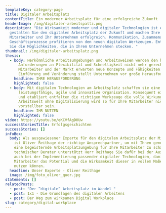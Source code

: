 ```yaml
---
templateKey: category-page
title: Digitaler Arbeitsplatz
contentTitle: Ein moderner Arbeitsplatz für eine erfolgreiche Zukunft
headerImage: /img/digitaler-arbeitspaltz.png
description: "Die Wirksamkeit moderner und digitaler Technologien ist enorm. So
  gestalten Sie den digitalen Arbeitsplatz der Zukunft und machen Ihre
  Mitarbeiter und Ihr Unternehmen erfolgreich. Kommunikation, Zusammenarbeit und
  Geschäftsprozesse profitieren von den neuen digitalen Werkzeugen. Entdecken
  Sie die Möglichkeiten, die in Ihrem Unternehmen stecken. "
thumbnail: /img/digitaler-arbeitsplatz.png
thesis:
  - body: Herkömmliche Arbeitsumgebungen und Arbeitsweisen werden den heutigen
      Anforderungen an Flexibilität und Schnelligkeit nicht mehr gerecht.
      Mitarbeiter und der Markt erwarten neue Konzepte und Fähigkeiten. Die
      Einführung und Veränderung stellt Unternehmen vor große Herausforderungen.
    headline: IHRE HERAUSFORDERUNG
    highlighted: false
  - body: Mit digitalen Technologien am Arbeitsplatz schaffen sie eine
      leistungsfähige, agile und innovative Organisation. Konsequent eingeführt
      und etabliert entfalten die richtigen Werkzeuge die volle Wirkung. Eine
      Arbeitswelt ohne Digitalisierung wird so für Ihre Mitarbeiter nicht mehr
      vorstellbar sein.
    headline: IHR NUTZEN
    highlighted: false
video: https://youtu.be/eKCVfAgD0Uw
successStoriesTitle: Erfolgsgeschichten
successStories: []
infoBox:
  body: Als ausgewiesener Experte für den digitalen Arbeitsplatz der Mitarbeiter
    ist Oliver Reithage der richtige Ansprechpartner, um mit Ihnen gemeinsam
    eine begeisternde Arbeitsplatzumgebung für Ihre Mitarbeiter zu schaffen. Als
    technischer Berater unterstützt Herr Reithage Sie dafür bei der Auswahl als
    auch bei der Implementierung passender digitaler Technologien, damit Ihre
    Mitarbeiter das Potential und die Wirksamkeit dieser in vollem Maße für sich
    nutzen können.
  headline: Unser Experte - Oliver Reithage
  image: /img/foto_oliver_quer.jpg
statements: []
relatedPosts:
  - post: "Der “digitale” Arbeitsplatz im Wandel "
  - post: 1x1 - Die Grundlagen des digitalen Arbeitens
  - post: Der Weg zum wirksamen Digital Workplace
slug: category/digital-workplace
---
```

